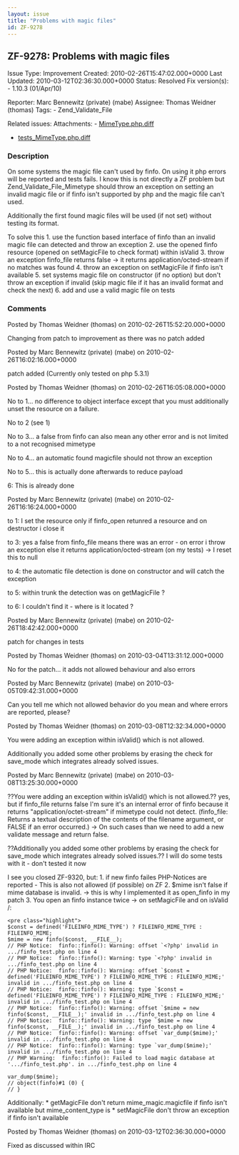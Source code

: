 ```yaml
---
layout: issue
title: "Problems with magic files"
id: ZF-9278
---
```


ZF-9278: Problems with magic files
----------------------------------

 Issue Type: Improvement Created: 2010-02-26T15:47:02.000+0000 Last Updated: 2010-03-12T02:36:30.000+0000 Status: Resolved Fix version(s): - 1.10.3 (01/Apr/10)
 
 Reporter:  Marc Bennewitz (private) (mabe)  Assignee:  Thomas Weidner (thomas)  Tags: - Zend\_Validate\_File
 
 Related issues: 
 Attachments: - [MimeType.php.diff](/issues/secure/attachment/12804/MimeType.php.diff)
- [tests\_MimeType.php.diff](/issues/secure/attachment/12805/tests_MimeType.php.diff)
 
### Description

On some systems the magic file can't used by finfo. On using it php errors will be reported and tests fails. I know this is not directly a ZF problem but Zend\_Validate\_File\_Mimetype should throw an exception on setting an invalid magic file or if finfo isn't supported by php and the magic file can't used.

Additionally the first found magic files will be used (if not set) without testing its format.

To solve this 1. use the function based interface of finfo than an invalid magic file can detected and throw an exception 2. use the opened finfo resource (opened on setMagicFile to check format) within isValid 3. throw an exception finfo\_file returns false -> it returns application/octed-stream if no matches was found 4. throw an exception on setMagicFile if finfo isn't available 5. set systems magic file on constructor (if no option) but don't throw an exception if invalid (skip magic file if it has an invalid format and check the next) 6. add and use a valid magic file on tests

 

 

### Comments

Posted by Thomas Weidner (thomas) on 2010-02-26T15:52:20.000+0000

Changing from patch to improvement as there was no patch added

 

 

Posted by Marc Bennewitz (private) (mabe) on 2010-02-26T16:02:16.000+0000

patch added (Currently only tested on php 5.3.1)

 

 

Posted by Thomas Weidner (thomas) on 2010-02-26T16:05:08.000+0000

No to 1... no difference to object interface except that you must additionally unset the resource on a failure.

No to 2 (see 1)

No to 3... a false from finfo can also mean any other error and is not limited to a not recognised mimetype

No to 4... an automatic found magicfile should not throw an exception

No to 5... this is actually done afterwards to reduce payload

6: This is already done

 

 

Posted by Marc Bennewitz (private) (mabe) on 2010-02-26T16:16:24.000+0000

to 1: I set the resource only if finfo\_open retunred a resource and on destructor i close it

to 3: yes a false from finfo\_file means there was an error - on error i throw an exception else it returns application/octed-stream (on my tests) -> I reset this to null

to 4: the automatic file detection is done on constructor and will catch the exception

to 5: within trunk the detection was on getMagicFile ?

to 6: I couldn't find it - where is it located ?

 

 

Posted by Marc Bennewitz (private) (mabe) on 2010-02-26T18:42:42.000+0000

patch for changes in tests

 

 

Posted by Thomas Weidner (thomas) on 2010-03-04T13:31:12.000+0000

No for the patch... it adds not allowed behaviour and also errors

 

 

Posted by Marc Bennewitz (private) (mabe) on 2010-03-05T09:42:31.000+0000

Can you tell me which not allowed behavior do you mean and where errors are reported, please?

 

 

Posted by Thomas Weidner (thomas) on 2010-03-08T12:32:34.000+0000

You were adding an exception within isValid() which is not allowed.

Additionally you added some other problems by erasing the check for save\_mode which integrates already solved issues.

 

 

Posted by Marc Bennewitz (private) (mabe) on 2010-03-08T13:25:30.000+0000

??You were adding an exception within isValid() which is not allowed.?? yes, but if finfo\_file returns false I'm sure it's an internal error of finfo because it returns "application/octet-stream" if mimetype could not detect. (finfo\_file: Returns a textual description of the contents of the filename argument, or FALSE if an error occurred.) -> On such cases than we need to add a new validate message and return false.

??Additionally you added some other problems by erasing the check for save\_mode which integrates already solved issues.?? I will do some tests with it - don't tested it now

I see you closed ZF-9320, but: 1. if new finfo failes PHP-Notices are reported - This is also not allowed (if possible) on ZF 2. $mime isn't false if mime database is invalid. -> this is why I implemented it as open\_finfo in my patch 3. You open an finfo instance twice -> on setMagicFile and on isValid /:

 
    <pre class="highlight">
    $const = defined('FILEINFO_MIME_TYPE') ? FILEINFO_MIME_TYPE : FILEINFO_MIME;
    $mime = new finfo($const, __FILE__);
    // PHP Notice:  finfo::finfo(): Warning: offset `<?php' invalid in .../finfo_test.php on line 4
    // PHP Notice:  finfo::finfo(): Warning: type `<?php' invalid in .../finfo_test.php on line 4
    // PHP Notice:  finfo::finfo(): Warning: offset `$const = defined('FILEINFO_MIME_TYPE') ? FILEINFO_MIME_TYPE : FILEINFO_MIME;' invalid in .../finfo_test.php on line 4
    // PHP Notice:  finfo::finfo(): Warning: type `$const = defined('FILEINFO_MIME_TYPE') ? FILEINFO_MIME_TYPE : FILEINFO_MIME;' invalid in .../finfo_test.php on line 4
    // PHP Notice:  finfo::finfo(): Warning: offset `$mime = new finfo($const, __FILE__);' invalid in .../finfo_test.php on line 4
    // PHP Notice:  finfo::finfo(): Warning: type `$mime = new finfo($const, __FILE__);' invalid in .../finfo_test.php on line 4
    // PHP Notice:  finfo::finfo(): Warning: offset `var_dump($mime);' invalid in .../finfo_test.php on line 4
    // PHP Notice:  finfo::finfo(): Warning: type `var_dump($mime);' invalid in .../finfo_test.php on line 4
    // PHP Warning:  finfo::finfo(): Failed to load magic database at '.../finfo_test.php'. in .../finfo_test.php on line 4
    
    var_dump($mime);
    // object(finfo)#1 (0) {
    // }


Additionally: \* getMagicFile don't return mime\_magic.magicfile if finfo isn't available but mime\_content\_type is \* setMagicFile don't throw an exception if finfo isn't available

 

 

Posted by Thomas Weidner (thomas) on 2010-03-12T02:36:30.000+0000

Fixed as discussed within IRC

 

 